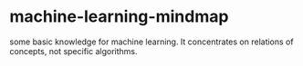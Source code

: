 # machine-learning-mindmap
some basic knowledge for machine learning. It concentrates on relations of concepts, not specific algorithms.
